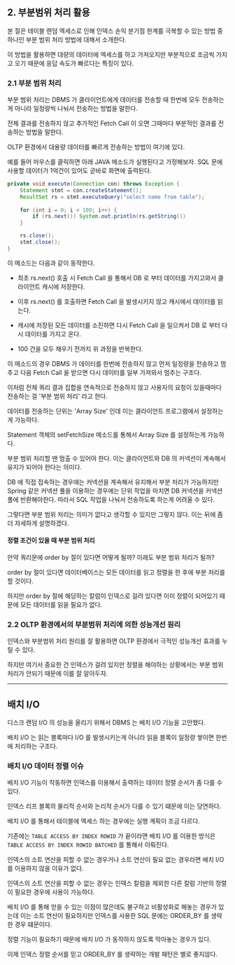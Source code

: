 ## 2. 부분범위 처리 활용 

본 절은 테이블 랜덤 엑세스로 인해 인덱스 손익 분기점 한계를 극복할 수 있는 방법 중 하나인 부분 범위 처리 방법에 대해서 소개한다.

이 방법을 활용하면 대량의 데이터에 엑세스를 하고 가져오지만 부분적으로 조금씩 가지고 오기 때문에 응답 속도가 빠르다는 특징이 있다. 

### 2.1 부분 범위 처리 

부분 범위 처리는 DBMS 가 클라이언트에게 데이터를 전송할 때 한번에 모두 전송하는게 아니라 일정량씩 나눠서 전송하는 방법을 말한다. 

전체 결과를 전송하지 않고 추가적인 Fetch Call 이 오면 그때마다 부분적인 결과를 전송하는 방법을 말한다.

OLTP 환경에서 대용량 데이터를 빠르게 전송하는 방법이 여기에 있다. 

예를 들어 마우스를 클릭하면 아래 JAVA 메소드가 실행된다고 가정해보자. SQL 문에 사용할 데이터가 1억건이 있어도 곧바로 화면에 출력된다.

```java
private void execute(Connection con) throws Exception {
    Statement stmt = con.createStatement();
    ResultSet rs = stmt.executeQuery("select name from table"); 
    
    for (int i = 0; i < 100; i++) {
        if (rs.next()) System.out.println(rs.getString())
    }

    rs.close();
    stmt.close();
}
``` 

이 메소드는 다음과 같이 동작한다. 

- 최초 rs.next() 호출 시 Fetch Call 을 통해서 DB 로 부터 데이터를 가지고와서 클라이언트 캐시에 저장한다.

- 이후 rs.next() 를 호출하면 Fetch Call 을 발생시키지 않고 캐시에서 데이터를 읽는다. 

- 캐시에 저장된 모든 데이터를 소진하면 다시 Fetch Call 을 일으켜서 DB 로 부터 다시 데이터를 가지고 온다.

- 100 건을 모두 채우기 전까지 위 과정을 반복한다.


이 메소드의 경우 DBMS 가 데이터를 한번에 전송하지 않고 먼저 일정량을 전송하고 멈추고 다음 Fetch Call 을 받으면 
다시 데이터를 일부 가져와서 멈추는 구조다. 

이처럼 전체 쿼리 결과 집합을 연속적으로 전송하지 않고 사용자의 요청이 있을때마다 전송하는 걸 '부분 범위 처리' 라고 한다. 

데이터를 전송하는 단위는 'Array Size' 인데 이는 클라이언트 프로그램에서 설정하는게 가능하다. 

Statement 객체의 setFetchSize 메소드를 통해서 Array Size 를 설정하는게 가능하다. 

부분 범위 처리할 땐 멈출 수 있어야 한다. 이는 클라이언트와 DB 의 커넥션이 계속해서 유지가 되어야 한다는 의미다.

DB 에 직접 접속하는 경우애는 커넥션을 계속해서 유지해서 부분 처리가 가능하지만 Spring 같은 커넥션 풀을 이용하는 경우에는 단위 작업을 마치면 DB 커넥션을 커넥션풀에 반환해야한다. 따라서 SQL 작업을 나눠서 전송하도록 하는게 어려울 수 있다. 

그렇다면 부분 범위 처리는 의미가 없다고 생각할 수 있지만 그렇지 않다. 이는 뒤에 좀 더 자세하게 설명하겠다. 

#### 정렬 조건이 있을 때 부분 범위 처리 

만약 쿼리문에 order by 절이 있다면 어떻게 될까? 이래도 부분 범위 처리가 될까? 

order by 절이 있다면 데이터베이스는 모든 데이터를 읽고 정렬을 한 후에 부분 처리를 할 것이다.

하지만 order by 절에 해당하는 칼럼이 인덱스로 걸려 있다면 이미 정렬이 되어있기 때문에 모든 데이터를 읽을 필요가 없다. 

### 2.2 OLTP 환경에서의 부분범위 처리에 의한 성능개선 원리 

인덱스와 부분범위 처리 원리를 잘 활용하면 OLTP 환경에서 극적인 성능개선 효과를 누릴 수 있다. 

하지만 여기서 중요한 건 인덱스가 걸려 있지만 정렬을 해야하는 상황에서는 부분 범위 처리가 안되기 때문에 이를 잘 알아두자. 

***

## 배치 I/O

디스크 랜덤 I/O 의 성능을 올리기 위해서 DBMS 는 배치 I/O 기능을 고안했다. 

배치 I/O 는 읽는 블록마다 I/O 를 발생시키는게 아니라 읽을 블록이 일정량 쌓이면 한번에 처리하는 구조다. 

### 배치 I/O 데이터 정렬 이슈

배치 I/O 기능이 작동하면 인덱스를 이용해서 출력하는 데이터 정렬 순서가 좀 다를 수 있다.

인덱스 리프 블록의 물리적 순서와 논리적 순서가 다를 수 있기 떄문에 이는 당연하다.

배치 I/O 를 통해서 테이블에 엑세스 하는 경우에는 실행 계획이 조금 다르다.

기존에는 `TABLE ACCESS BY INDEX ROWID` 가 끝이라면 배치 I/O 를 이용한 방식은 `TABLE ACCESS BY INDEX ROWID BATCHED` 를 통해서 이뤄진다.

인덱스의 소트 연산을 피할 수 없는 경우거나 소트 연산이 필요 없는 경우라면 배치 I/O 를 이용하지 않을 이유가 없다. 

인덱스의 소트 연산을 피할 수 없는 경우는 인덱스 칼럼을 제외한 다른 칼럼 기반의 정렬이 필요한 경우에 사용이 가능하다. 

배치 I/O 를 통해 얻을 수 있는 이점이 많은데도 불구하고 비활성화로 해놓는 경우가 있는데 이는 소트 연산이 필요하지만 인덱스를 사용한 SQL 문에는 ORDER_BY 를 생략한 경우 떄문이다.

정렬 기능이 필요하기 때문에 배치 I/O 가 동작하지 않도록 막아놓는 경우가 있다. 

이제 인덱스 정렬 순서를 믿고 ORDER_BY 를 생략하는 개발 패턴은 별로 좋지않다.  
    

 
  